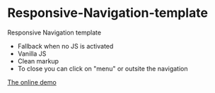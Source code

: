 Responsive-Navigation-template
==============================

Responsive Navigation template
* Fallback when no JS is activated
* Vanilla JS
* Clean markup
* To close you can click on "menu" or outsite the navigation

<a href="http://codepen.io/inpixelitrust/full/Egcie">The online demo </a>

